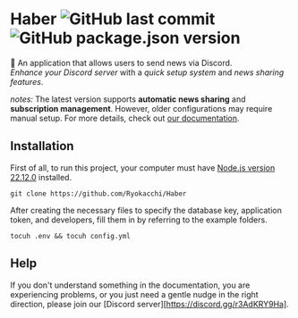 # Haber ![GitHub last commit](https://img.shields.io/github/last-commit/Ryokacchi/Haber) ![GitHub package.json version](https://img.shields.io/github/package-json/v/Ryokacchi/Haber)
📰 An application that allows users to send news via Discord. <br>
*Enhance your Discord server* with a *quick setup system* and *news sharing features*.

*notes:* The latest version supports **automatic news sharing** and **subscription management**. However, older configurations may require manual setup. For more details, check out [our documentation](https://github.com/Ryokacchi/Haber/tree/master/docs).

## Installation
First of all, to run this project, your computer must have [Node.js version 22.12.0](https://nodejs.org/en/download) installed.

```
git clone https://github.com/Ryokacchi/Haber
```
After creating the necessary files to specify the database key, application token, and developers, fill them in by referring to the example folders.

```
tocuh .env && tocuh config.yml
```

## Help
If you don't understand something in the documentation, you are experiencing problems, or you just need a gentle nudge in the right direction, please join our [Discord server][https://discord.gg/r3AdKRY9Ha].
